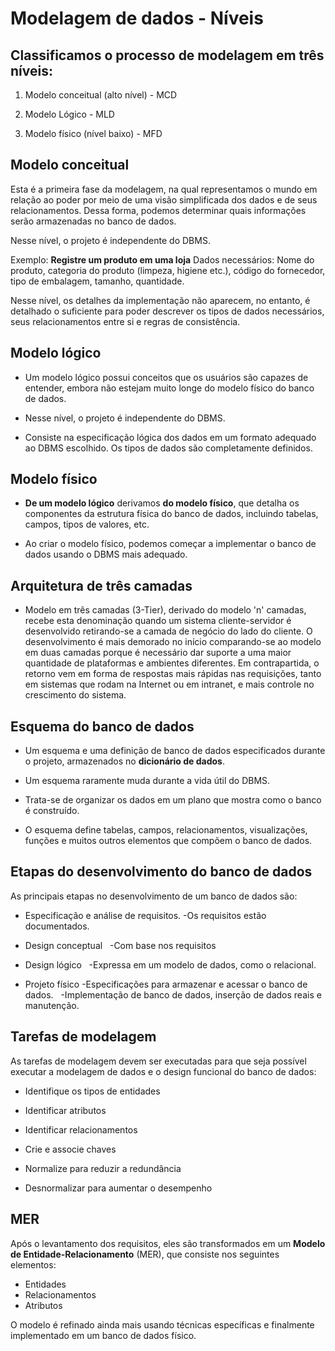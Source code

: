 # Modelagem de dados - Níveis

## Classificamos o processo de modelagem em três níveis:


1. Modelo conceitual (alto nível) - MCD

1. Modelo Lógico - MLD

1. Modelo físico (nível baixo) - MFD


## Modelo conceitual


Esta é a primeira fase da modelagem, na qual representamos o mundo em relação ao poder por meio de uma visão simplificada dos dados e de seus relacionamentos. Dessa forma, podemos determinar quais informações serão armazenadas no banco de dados.

Nesse nível, o projeto é independente do DBMS.

Exemplo:
**Registre um produto em uma loja**
Dados necessários: Nome do produto, categoria do produto (limpeza, higiene etc.), código do fornecedor, tipo de embalagem, tamanho, quantidade.

Nesse nível, os detalhes da implementação não aparecem, no entanto, é detalhado o suficiente para poder descrever os tipos de dados necessários, seus relacionamentos entre si e regras de consistência.


## Modelo lógico


* Um modelo lógico possui conceitos que os usuários são capazes de entender, embora não estejam muito longe do modelo físico do banco de dados.

* Nesse nível, o projeto é independente do DBMS.

* Consiste na especificação lógica dos dados em um formato adequado ao DBMS escolhido. Os tipos de dados são completamente definidos.


## Modelo físico


* **De um modelo lógico** derivamos **do modelo físico**, que detalha os componentes da estrutura física do banco de dados, incluindo tabelas, campos, tipos de valores, etc.

* Ao criar o modelo físico, podemos começar a implementar o banco de dados usando o DBMS mais adequado.


## Arquitetura de três camadas


* Modelo em três camadas (3-Tier), derivado do modelo 'n' camadas, recebe esta denominação quando um sistema cliente-servidor é desenvolvido retirando-se a camada de negócio do lado do cliente. O desenvolvimento é mais demorado no início comparando-se ao modelo em duas camadas porque é necessário dar suporte a uma maior quantidade de plataformas e ambientes diferentes. Em contrapartida, o retorno vem em forma de respostas mais rápidas nas requisições, tanto em sistemas que rodam na Internet ou em intranet, e mais controle no crescimento do sistema.



## Esquema do banco de dados


* Um esquema e uma definição de banco de dados especificados durante o projeto, armazenados no **dicionário de dados**.

* Um esquema raramente muda durante a vida útil do DBMS.

* Trata-se de organizar os dados em um plano que mostra como o banco é construído.

* O esquema define tabelas, campos, relacionamentos, visualizações, funções e muitos outros elementos que compõem o banco de dados.


## Etapas do desenvolvimento do banco de dados


As principais etapas no desenvolvimento de um banco de dados são:

- Especificação e análise de requisitos.
  -Os requisitos estão documentados.

- Design conceptual
  -Com base nos requisitos

- Design lógico
  -Expressa em um modelo de dados, como o relacional.

- Projeto físico
  -Especificações para armazenar e acessar o banco de dados.
  -Implementação de banco de dados, inserção de dados reais e manutenção.


## Tarefas de modelagem


As tarefas de modelagem devem ser executadas para que seja possível executar a modelagem de dados e o design funcional do banco de dados:

* Identifique os tipos de entidades

* Identificar atributos

* Identificar relacionamentos

* Crie e associe chaves

* Normalize para reduzir a redundância

* Desnormalizar para aumentar o desempenho

## MER


Após o levantamento dos requisitos, eles são transformados em um **Modelo de Entidade-Relacionamento** (MER), que consiste nos seguintes elementos:

* Entidades
* Relacionamentos
* Atributos

O modelo é refinado ainda mais usando técnicas específicas e finalmente implementado em um banco de dados físico.
